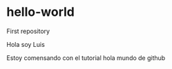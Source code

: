 # hello-world
First repository 

Hola soy Luis

Estoy comensando con el tutorial hola mundo de github
